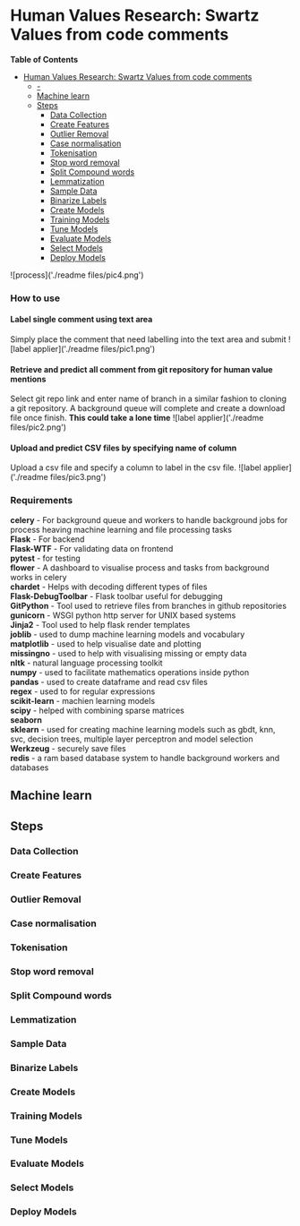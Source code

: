 # Human Values Research: Swartz Values from code comments

<!-- markdown-toc start - Don't edit this section. Run M-x markdown-toc-refresh-toc -->
**Table of Contents**

- [Human Values Research: Swartz Values from code comments](#human-values-research-swartz-values-from-code-comments)
    - [-](#-)
    - [Machine learn](#machine-learn)
    - [Steps](#steps)
        - [Data Collection](#data-collection)
        - [Create Features](#create-features)
        - [Outlier Removal](#outlier-removal)
        - [Case normalisation](#case-normalisation)
        - [Tokenisation](#tokenisation)
        - [Stop word removal](#stop-word-removal)
        - [Split Compound words](#split-compound-words)
        - [Lemmatization](#lemmatization)
        - [Sample Data](#sample-data)
        - [Binarize Labels](#binarize-labels)
        - [Create Models](#create-models)
        - [Training Models](#training-models)
        - [Tune Models](#tune-models)
        - [Evaluate Models](#evaluate-models)
        - [Select Models](#select-models)
        - [Deploy Models](#deploy-models)

<!-- markdown-toc end -->

![process]('./readme files/pic4.png') 

### How to use

#### Label single comment using text area
Simply place the comment that need labelling into the text area and submit
![label applier]('./readme files/pic1.png') 

#### Retrieve and predict all comment from git repository for human value mentions
Select git repo link and enter name of branch in a similar fashion to cloning a git repository. A background queue will complete and create a download file once finish. **This could take a lone time**
![label applier]('./readme files/pic2.png') 


#### Upload and predict CSV files by specifying name of column
Upload a csv file and specify a column to label in the csv file.
![label applier]('./readme files/pic3.png') 

### Requirements
**celery** - For background queue and workers to handle background jobs for process heaving machine learning and file processing tasks <br />
**Flask** - For backend <br />
**Flask-WTF** - For validating data on frontend <br />
**pytest** - for testing <br />
**flower** - A dashboard to visualise process and tasks from background works in celery <br />
**chardet** - Helps with decoding different types of files <br />
**Flask-DebugToolbar** - Flask toolbar useful for debugging <br />
**GitPython** - Tool used to retrieve files from branches in github repositories <br />
**gunicorn** - WSGI python http server for UNIX based systems <br />
**Jinja2** - Tool used to help flask render templates <br />
**joblib** - used to dump machine learning models and vocabulary <br />
**matplotlib** - used to help visualise date and plotting <br />
**missingno** - used to help with visualising missing or empty data <br />
**nltk** - natural language processing toolkit <br />
**numpy** - used to facilitate mathematics operations inside python <br />
**pandas** - used to create dataframe and read csv files  <br />
**regex** - used to for regular expressions <br />
**scikit-learn** - machien learning models  <br />
**scipy** - helped with combining sparse matrices <br />
**seaborn** <br />
**sklearn** - used for creating machine learning models such as gbdt, knn, svc, decision trees, multiple layer perceptron and model selection <br />
**Werkzeug** - securely save files <br />
**redis** - a ram based database system to handle background workers and databases <br />



## Machine learn

## Steps

### Data Collection

### Create Features

### Outlier Removal

### Case normalisation

### Tokenisation

### Stop word removal

### Split Compound words

### Lemmatization

### Sample Data

### Binarize Labels

### Create Models

### Training Models

### Tune Models

### Evaluate Models

### Select Models

### Deploy Models


